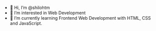 - 👋 Hi, I’m @shilohtm
- 👀 I’m interested in Web Development
- 🌱 I’m currently learning Frontend Web Development with HTML, CSS and JavaScript.
<!---
shilohtm/shilohtm is a ✨ special ✨ repository because its `README.md` (this file) appears on your GitHub profile.
You can click the Preview link to take a look at your changes.
--->
